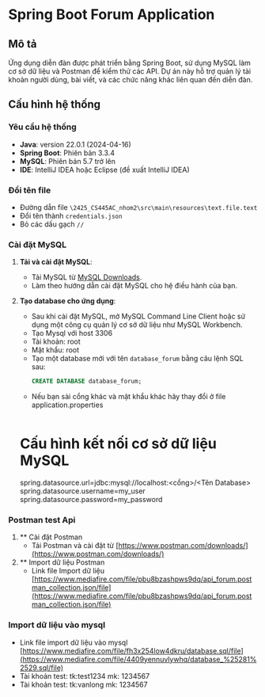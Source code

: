 # Spring Boot Forum Application

## Mô tả
Ứng dụng diễn đàn được phát triển bằng Spring Boot, sử dụng MySQL làm cơ sở dữ liệu và Postman để kiểm thử các API. Dự án này hỗ trợ quản lý tài khoản người dùng, bài viết, và các chức năng khác liên quan đến diễn đàn.

## Cấu hình hệ thống

### Yêu cầu hệ thống
- **Java**: version 22.0.1 (2024-04-16)
- **Spring Boot**: Phiên bản 3.3.4
- **MySQL**: Phiên bản 5.7 trở lên
- **IDE**: IntelliJ IDEA hoặc Eclipse (đề xuất IntelliJ IDEA)

### Đổi tên file 
- Đường dẫn file `\2425_CS445AC_nhom2\src\main\resources\text.file.text`
- Đổi tên thành `credentials.json`
- Bỏ các dấu gạch `//`
### Cài đặt MySQL
1. **Tải và cài đặt MySQL**:
   - Tải MySQL từ [MySQL Downloads](https://dev.mysql.com/downloads/installer/).
   - Làm theo hướng dẫn cài đặt MySQL cho hệ điều hành của bạn.
   
2. **Tạo database cho ứng dụng**:
   - Sau khi cài đặt MySQL, mở MySQL Command Line Client hoặc sử dụng một công cụ quản lý cơ sở dữ liệu như MySQL Workbench.
   - Tạo Mysql với host 3306
   - Tài khoản: root
   - Mật khẩu: root
   - Tạo một database mới với tên `database_forum` bằng câu lệnh SQL sau:
     ```sql
     CREATE DATABASE database_forum;
     ```
   - Nếu bạn sài cổng khác và mật khẩu khác hãy thay đổi ở file application.properties
     ```properties
   # Cấu hình kết nối cơ sở dữ liệu MySQL
   spring.datasource.url=jdbc:mysql://localhost:<cổng>/<Tên Database>
   spring.datasource.username=my_user
   spring.datasource.password=my_password
   
### Postman test Api
1. ** Cài đặt Postman
   - Tải Postman và cài đặt từ [https://www.postman.com/downloads/](https://www.postman.com/downloads/)
2. ** Import dữ liệu Postman
   - Link file Import dữ liệu [https://www.mediafire.com/file/pbu8bzashpws9dq/api_forum.postman_collection.json/file](https://www.mediafire.com/file/pbu8bzashpws9dq/api_forum.postman_collection.json/file)
     
### Import dữ liệu vào mysql
- Link file import dữ liệu vào mysql [https://www.mediafire.com/file/fh3x254low4dkru/database.sql/file](https://www.mediafire.com/file/4409yennuvlywhq/database_%25281%2529.sql/file)
- Tài khoản test: tk:test1234 mk: 1234567
- Tài khoản test: tk:vanlong mk: 1234567

